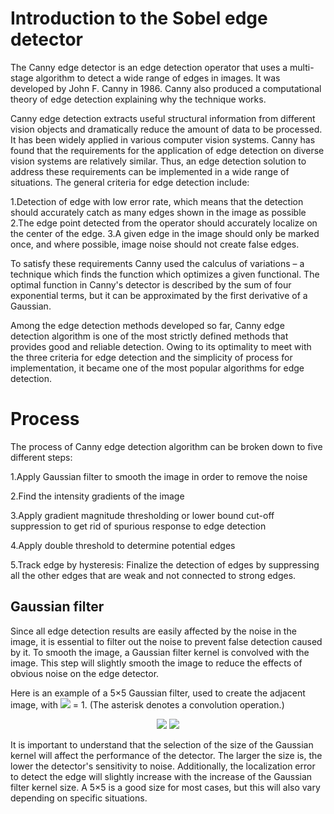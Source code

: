 # Introduction to the Sobel edge detector

The Canny edge detector is an edge detection operator that uses a multi-stage algorithm to detect a wide range of edges in images. It was developed by John F. Canny in 1986. Canny also produced a computational theory of edge detection explaining why the technique works.

Canny edge detection extracts useful structural information from different vision objects and dramatically reduce the amount of data to be processed. It has been widely applied in various computer vision systems. Canny has found that the requirements for the application of edge detection on diverse vision systems are relatively similar. Thus, an edge detection solution to address these requirements can be implemented in a wide range of situations. The general criteria for edge detection include:

1.Detection of edge with low error rate, which means that the detection should accurately catch as many edges shown in the image as possible
2.The edge point detected from the operator should accurately localize on the center of the edge.
3.A given edge in the image should only be marked once, and where possible, image noise should not create false edges.

To satisfy these requirements Canny used the calculus of variations – a technique which finds the function which optimizes a given functional. The optimal function in Canny's detector is described by the sum of four exponential terms, but it can be approximated by the first derivative of a Gaussian.

Among the edge detection methods developed so far, Canny edge detection algorithm is one of the most strictly defined methods that provides good and reliable detection. Owing to its optimality to meet with the three criteria for edge detection and the simplicity of process for implementation, it became one of the most popular algorithms for edge detection.

# Process

The process of Canny edge detection algorithm can be broken down to five different steps:

1.Apply Gaussian filter to smooth the image in order to remove the noise

2.Find the intensity gradients of the image

3.Apply gradient magnitude thresholding or lower bound cut-off suppression to get rid of spurious response to edge detection

4.Apply double threshold to determine potential edges

5.Track edge by hysteresis: Finalize the detection of edges by suppressing all the other edges that are weak and not connected to strong edges.

## Gaussian filter

Since all edge detection results are easily affected by the noise in the image, it is essential to filter out the noise to prevent false detection caused by it. To smooth the image, a Gaussian filter kernel is convolved with the image. This step will slightly smooth the image to reduce the effects of obvious noise on the edge detector.

Here is an example of a 5×5 Gaussian filter, used to create the adjacent image, with ![](https://render.githubusercontent.com/render/math?math=\sigma) = 1. (The asterisk denotes a convolution operation.)

<div align="center">
    <img src="https://render.githubusercontent.com/render/math?math=\huge%20I_y=\begin{bmatrix}-1%26-2%26-1\\0%260%260\\%2B1%26%2B2%26%2B1\end{bmatrix}">
    <img src="https://render.githubusercontent.com/render/math?math=\huge%20I=\begin{bmatrix}2%264%265%264%262\\4%269%2612%269%264\\5%2612%2615%2612%265\\4%269%2612%269%264\\2%264%265%264%262\end{bmatrix}">
    </div>

It is important to understand that the selection of the size of the Gaussian kernel will affect the performance of the detector. The larger the size is, the lower the detector's sensitivity to noise. Additionally, the localization error to detect the edge will slightly increase with the increase of the Gaussian filter kernel size. A 5×5 is a good size for most cases, but this will also vary depending on specific situations.
